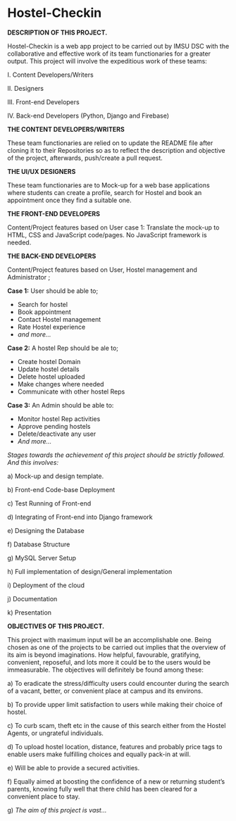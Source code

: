 # Hostel-Checkin

**DESCRIPTION OF THIS PROJECT.**

Hostel-Checkin is a web app project to be carried out by IMSU DSC with the 
collaborative and effective work of its team functionaries for a greater output. 
This project will involve the expeditious work of these teams:

I.	Content Developers/Writers

II.	Designers

III.	Front-end Developers

IV.	Back-end Developers (Python, Django and Firebase)

**THE CONTENT DEVELOPERS/WRITERS**

These team functionaries are relied on to update the README file after cloning it to their 
Repositories so as to reflect the description and objective of the project, afterwards, push/create 
a pull request.

**THE UI/UX DESIGNERS**

These team functionaries are to Mock-up for a web base applications where students can create a 
profile, search for Hostel and book an appointment once they find a suitable one.

**THE FRONT-END DEVELOPERS**

Content/Project features based on User case 1: Translate the mock-up to HTML, CSS and JavaScript 
code/pages. No JavaScript framework is needed. 
 
**THE BACK-END DEVELOPERS**

Content/Project features based on User, Hostel management and Administrator ; 

**Case 1:** User should be able to;
-	Search for hostel
-	Book appointment
-	Contact Hostel management
-	Rate Hostel experience
-	_and more…_

**Case 2:** A hostel Rep should be ale to;
-	Create hostel Domain
-	Update hostel details
-	Delete hostel uploaded 
-	Make changes where needed
-	Communicate with other hostel Reps

**Case 3:** An Admin should be able to:
-	Monitor hostel Rep activities
-	Approve pending hostels
-	Delete/deactivate any user
-	*And more…*

*Stages towards the achievement of this project should be strictly followed. And this involves:*

a) 	Mock-up and design template.

b) 	Front-end Code-base Deployment

c) 	Test Running of Front-end

d) 	Integrating of Front-end into Django framework

e) 	Designing the Database

f) 	Database Structure

g) 	MySQL Server Setup

h) 	Full implementation of design/General implementation

i) 	Deployment of the cloud

j) 	Documentation

k) 	Presentation


**OBJECTIVES OF THIS PROJECT.**

This project with maximum input will be an accomplishable one. Being chosen as one of the projects 
to be carried out implies that the overview of its aim is beyond imaginations. How helpful, 
favourable, gratifying, convenient, reposeful, and lots more it could be to the users would be 
immeasurable. The objectives will definitely be found among these:

a)	To eradicate the stress/difficulty users could encounter during the search of a vacant, better, or 
	convenient place at campus and its environs.

b)	To provide upper limit satisfaction to users while making their choice of hostel.

c)	To curb scam, theft etc in the cause of this search either from the Hostel Agents, or ungrateful 
	individuals.

d)	To upload hostel location, distance, features and probably price tags to enable users make 
	fulfilling choices and equally pack-in at will.

e)	Will be able to provide a secured activities.

f)	Equally aimed at boosting the confidence of a new or returning student’s parents, knowing fully 
	well that there child has been cleared for a convenient place to stay.

g)	*The aim of this project is vast…*
